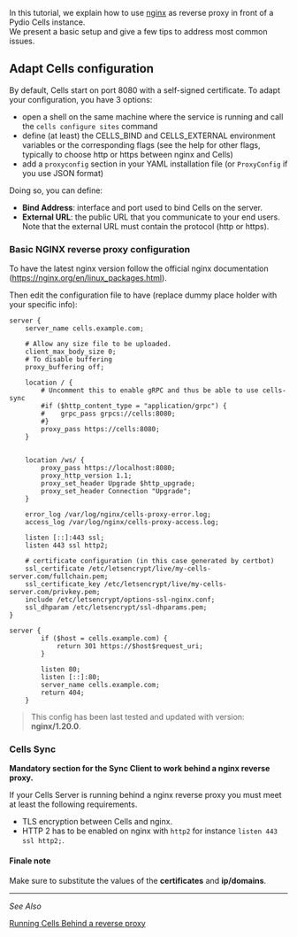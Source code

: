 In this tutorial, we explain how to use [nginx](https://www.nginx.com/) as reverse proxy in front of a Pydio Cells instance.  
We present a basic setup and give a few tips to address most common issues. 

## Adapt Cells configuration

By default, Cells start on port 8080 with a self-signed certificate.
To adapt your configuration, you have 3 options:

- open a shell on the same machine where the service is running and call the `cells configure sites` command
- define (at least) the CELLS_BIND and CELLS_EXTERNAL environment variables or the corresponding flags (see the help for other flags, typically to choose http or https between nginx and Cells) 
- add a `proxyconfig` section in your YAML installation file (or `ProxyConfig` if you use JSON format)

Doing so, you can define: 

- **Bind Address**: interface and port used to bind Cells on the server.
- **External URL**: the public URL that you communicate to your end users. Note that the external URL must contain the protocol (http or https).


### Basic NGINX reverse proxy configuration

To have the latest nginx version follow the official nginx documentation (https://nginx.org/en/linux_packages.html).

Then edit the configuration file to have (replace dummy place holder with your specific info):

```nginx
server {
    server_name cells.example.com;
    
    # Allow any size file to be uploaded.
    client_max_body_size 0;
    # To disable buffering
    proxy_buffering off;

    location / {
        # Uncomment this to enable gRPC and thus be able to use cells-sync
        #if ($http_content_type = "application/grpc") {
        #    grpc_pass grpcs://cells:8080;
        #}
        proxy_pass https://cells:8080;
    }


    location /ws/ {
        proxy_pass https://localhost:8080;
        proxy_http_version 1.1;
        proxy_set_header Upgrade $http_upgrade;
        proxy_set_header Connection "Upgrade";
    }

    error_log /var/log/nginx/cells-proxy-error.log;
    access_log /var/log/nginx/cells-proxy-access.log;

    listen [::]:443 ssl;
    listen 443 ssl http2;
    
    # certificate configuration (in this case generated by certbot)
    ssl_certificate /etc/letsencrypt/live/my-cells-server.com/fullchain.pem;
    ssl_certificate_key /etc/letsencrypt/live/my-cells-server.com/privkey.pem;
    include /etc/letsencrypt/options-ssl-nginx.conf;
    ssl_dhparam /etc/letsencrypt/ssl-dhparams.pem;
}

server {
        if ($host = cells.example.com) {
            return 301 https://$host$request_uri;
        }

        listen 80;
        listen [::]:80;
        server_name cells.example.com;
        return 404;
    }
```

> This config has been last tested and updated with version: **nginx/1.20.0**.


### Cells Sync

**Mandatory section for the Sync Client to work behind a nginx reverse proxy.**

If your Cells Server is running behind a nginx reverse proxy you must meet at least the following requirements.

- TLS encryption between Cells and nginx.
- HTTP 2 has to be enabled on nginx with `http2` for instance `listen 443 ssl http2;`.

#### Finale note

Make sure to substitute the values of the **certificates** and **ip/domains**.

--------------------------------------------------------------------------------------------------------
_See Also_

[Running Cells Behind a reverse proxy](../../cells/v2/configure-cells-reverse-proxy)